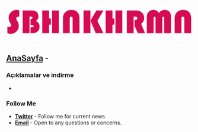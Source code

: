 ![download](https://github.com/sbhnkhrmn/sbhnkhrmn.github.io/raw/master/ikonlar/ReadMe_Sbhnkhrmn.png)

## [**AnaSayfa**](https://github.com/sbhnkhrmn/sbhnkhrmn.github.io/raw/master/ReadMe.md) - 
### Açıklamalar ve indirme  
* 

### Follow Me
* [**Twitter**](https://twitter.com/sbhnkhrmn) - Follow me for current news
* [**Email**](mailto:khrmn.sbhn@gmail.com) - Open to any questions or concerns.


